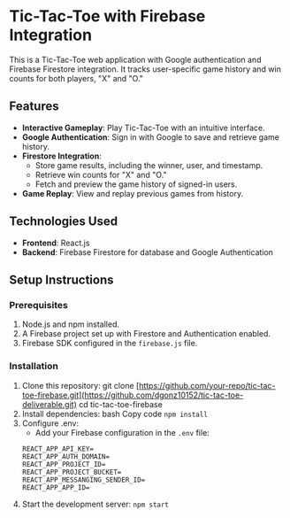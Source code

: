 # Tic-Tac-Toe with Firebase Integration

This is a Tic-Tac-Toe web application with Google authentication and Firebase Firestore integration. It tracks user-specific game history and win counts for both players, "X" and "O."

## Features

- **Interactive Gameplay**: Play Tic-Tac-Toe with an intuitive interface.
- **Google Authentication**: Sign in with Google to save and retrieve game history.
- **Firestore Integration**:
  - Store game results, including the winner, user, and timestamp.
  - Retrieve win counts for "X" and "O."
  - Fetch and preview the game history of signed-in users.
- **Game Replay**: View and replay previous games from history.

## Technologies Used

- **Frontend**: React.js
- **Backend**: Firebase Firestore for database and Google Authentication

## Setup Instructions

### Prerequisites

1. Node.js and npm installed.
2. A Firebase project set up with Firestore and Authentication enabled.
3. Firebase SDK configured in the `firebase.js` file.

### Installation

1. Clone this repository:
   git clone [https://github.com/your-repo/tic-tac-toe-firebase.git](https://github.com/dgonz10152/tic-tac-toe-deliverable.git)
   cd tic-tac-toe-firebase
2. Install dependencies:
   bash
   Copy code
   `npm install`
3. Configure .env:
   - Add your Firebase configuration in the `.env` file:
   ```
   REACT_APP_API_KEY=
   REACT_APP_AUTH_DOMAIN=
   REACT_APP_PROJECT_ID=
   REACT_APP_PROJECT_BUCKET=
   REACT_APP_MESSANGING_SENDER_ID=
   REACT_APP_APP_ID=
   ```
4. Start the development server:
   `npm start`
